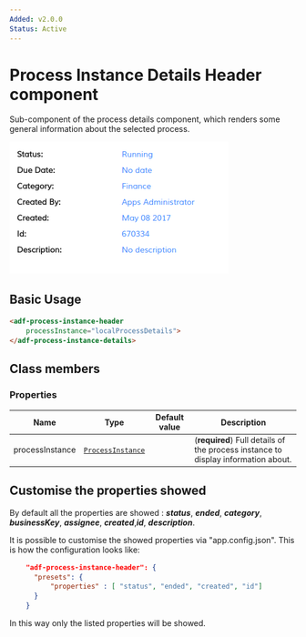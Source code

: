 ```yaml
---
Added: v2.0.0
Status: Active
---
```


# Process Instance Details Header component

Sub-component of the process details component, which renders some general information about the selected process.

![adf-process-instance-header](../docassets/images/adf-process-instance-header-attachment.png)

## Basic Usage

```html
<adf-process-instance-header   
    processInstance="localProcessDetails">
</adf-process-instance-details>
```

## Class members

### Properties

| Name | Type | Default value | Description |
| -- | -- | -- | -- |
| processInstance | [`ProcessInstance`](../../lib/process-services/process-list/models/process-instance.model.ts) |  | (**required**) Full details of the process instance to display information about. |

## Customise the properties showed

By default all the properties are showed :
**_status_**, **_ended_**, **_category_**, **_businessKey_**, **_assignee_**, **_created_**,**_id_**, **_description_**. 

It is possible to customise the showed properties via "app.config.json".
This is how the configuration looks like:

```json
    "adf-process-instance-header": {
      "presets": {
          "properties" : [ "status", "ended", "created", "id"]
      }
    }
```

In this way only the listed properties will be showed.
